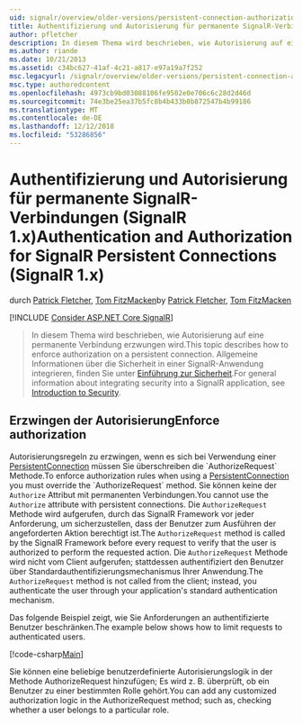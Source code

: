 ```yaml
---
uid: signalr/overview/older-versions/persistent-connection-authorization
title: Authentifizierung und Autorisierung für permanente SignalR-Verbindungen (SignalR 1.x) | Microsoft-Dokumentation
author: pfletcher
description: In diesem Thema wird beschrieben, wie Autorisierung auf eine permanente Verbindung erzwungen wird. Allgemeine Informationen zum Integrieren von Sicherheit in einer SignalR-Anwendung...
ms.author: riande
ms.date: 10/21/2013
ms.assetid: c34bc627-41af-4c21-a817-e97a19a7f252
msc.legacyurl: /signalr/overview/older-versions/persistent-connection-authorization
msc.type: authoredcontent
ms.openlocfilehash: 4973cb9bd03088106fe9502e0e706c6c28d2d46d
ms.sourcegitcommit: 74e3be25ea37b5fc8b4b433b0b872547b4b99186
ms.translationtype: MT
ms.contentlocale: de-DE
ms.lasthandoff: 12/12/2018
ms.locfileid: "53286856"
---
```

<a name="authentication-and-authorization-for-signalr-persistent-connections-signalr-1x"></a><span data-ttu-id="18625-104">Authentifizierung und Autorisierung für permanente SignalR-Verbindungen (SignalR 1.x)</span><span class="sxs-lookup"><span data-stu-id="18625-104">Authentication and Authorization for SignalR Persistent Connections (SignalR 1.x)</span></span>
====================
<span data-ttu-id="18625-105">durch [Patrick Fletcher](https://github.com/pfletcher), [Tom FitzMacken](https://github.com/tfitzmac)</span><span class="sxs-lookup"><span data-stu-id="18625-105">by [Patrick Fletcher](https://github.com/pfletcher), [Tom FitzMacken](https://github.com/tfitzmac)</span></span>

[!INCLUDE [Consider ASP.NET Core SignalR](~/includes/signalr/signalr-version-disambiguation.md)]

> <span data-ttu-id="18625-106">In diesem Thema wird beschrieben, wie Autorisierung auf eine permanente Verbindung erzwungen wird.</span><span class="sxs-lookup"><span data-stu-id="18625-106">This topic describes how to enforce authorization on a persistent connection.</span></span> <span data-ttu-id="18625-107">Allgemeine Informationen über die Sicherheit in einer SignalR-Anwendung integrieren, finden Sie unter [Einführung zur Sicherheit](index.md).</span><span class="sxs-lookup"><span data-stu-id="18625-107">For general information about integrating security into a SignalR application, see [Introduction to Security](index.md).</span></span>


## <a name="enforce-authorization"></a><span data-ttu-id="18625-108">Erzwingen der Autorisierung</span><span class="sxs-lookup"><span data-stu-id="18625-108">Enforce authorization</span></span>

<span data-ttu-id="18625-109">Autorisierungsregeln zu erzwingen, wenn es sich bei Verwendung einer [PersistentConnection](https://msdn.microsoft.com/library/microsoft.aspnet.signalr.persistentconnection(v=vs.111).aspx) müssen Sie überschreiben die `AuthorizeRequest` Methode.</span><span class="sxs-lookup"><span data-stu-id="18625-109">To enforce authorization rules when using a [PersistentConnection](https://msdn.microsoft.com/library/microsoft.aspnet.signalr.persistentconnection(v=vs.111).aspx) you must override the `AuthorizeRequest` method.</span></span> <span data-ttu-id="18625-110">Sie können keine der `Authorize` Attribut mit permanenten Verbindungen.</span><span class="sxs-lookup"><span data-stu-id="18625-110">You cannot use the `Authorize` attribute with persistent connections.</span></span> <span data-ttu-id="18625-111">Die `AuthorizeRequest` Methode wird aufgerufen, durch das SignalR Framework vor jeder Anforderung, um sicherzustellen, dass der Benutzer zum Ausführen der angeforderten Aktion berechtigt ist.</span><span class="sxs-lookup"><span data-stu-id="18625-111">The `AuthorizeRequest` method is called by the SignalR Framework before every request to verify that the user is authorized to perform the requested action.</span></span> <span data-ttu-id="18625-112">Die `AuthorizeRequest` Methode wird nicht vom Client aufgerufen; stattdessen authentifiziert den Benutzer über Standardauthentifizierungsmechanismus Ihrer Anwendung.</span><span class="sxs-lookup"><span data-stu-id="18625-112">The `AuthorizeRequest` method is not called from the client; instead, you authenticate the user through your application's standard authentication mechanism.</span></span>

<span data-ttu-id="18625-113">Das folgende Beispiel zeigt, wie Sie Anforderungen an authentifizierte Benutzer beschränken.</span><span class="sxs-lookup"><span data-stu-id="18625-113">The example below shows how to limit requests to authenticated users.</span></span>

[!code-csharp[Main](persistent-connection-authorization/samples/sample1.cs)]

<span data-ttu-id="18625-114">Sie können eine beliebige benutzerdefinierte Autorisierungslogik in der Methode AuthorizeRequest hinzufügen; Es wird z. B. überprüft, ob ein Benutzer zu einer bestimmten Rolle gehört.</span><span class="sxs-lookup"><span data-stu-id="18625-114">You can add any customized authorization logic in the AuthorizeRequest method; such as, checking whether a user belongs to a particular role.</span></span>
